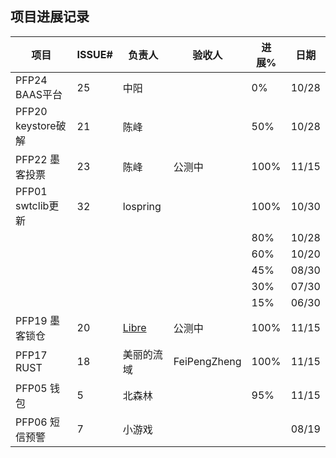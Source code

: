 ## 项目进展记录

| 项目           | ISSUE# | 负责人 | 验收人 | 进展% | 日期  |
|----------------|--------|----------|--------|-------|-------|
| PFP24 BAAS平台 | 25     | 中阳     |        | 0%    | 10/28 |
| PFP20 keystore破解 | 21 | 陈峰     |        | 50%   | 10/28 |
| PFP22 墨客投票 | 23     | 陈峰     | 公测中 | 100%   | 11/15 |
| PFP01 swtclib更新 | 32  | lospring |        | 100%  | 10/30 |
|                |        |          |        | 80%   | 10/28 |
|                |        |          |        | 60%   | 10/20 |
|                |        |          |        | 45%   | 08/30 |
|                |        |          |        | 30%   | 07/30 |
|                |        |          |        | 15%   | 06/30 |
| PFP19 墨客锁仓 | 20     | [Libre](https://github.com/GinMu)    |  公测中  | 100%   | 11/15 |
| PFP17 RUST     | 18  | 美丽的流域  | FeiPengZheng | 100%   | 11/15 |
| PFP05 钱包     | 5      | 北森林   |        | 95%   | 11/15 |
| PFP06 短信预警 | 7      | 小游戏   |        |       | 08/19 |
